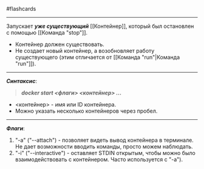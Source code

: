#flashcards 
***
Запускает ***уже существующий*** [[Контейнер]], который был остановлен с помощью [[Команда "stop"]].
- Контейнер должен существовать.
- Не создает новый контейнер, а возобновляет работу существующего (этим отличается от [[Команда "run"|Команда "run"]]).
***
***Синтаксис***:
>***docker start <флаги> <контейнер> ...***
- <контейнер> - имя или ID контейнера.
- Можно указать несколько контейнеров через пробел.
***
***Флаги***:
1. "-a" ("--attach") - позволяет видеть вывод контейнера в терминале.
	Не дает возможности вводить команды, просто можем наблюдать.
2. "-i" ("--interactive") - оставляет STDIN открытым, чтобы можно было взаимодействовать с контейнером.
	Часто используется с "-a").